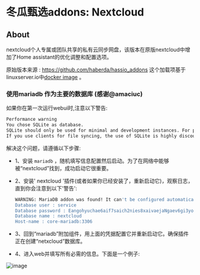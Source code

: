 # 冬瓜甄选addons: Nextcloud

## About

nextcloud个人专属或团队共享的私有云同步网盘，该版本在原版nextcloud中增加了Home assistant的优化调整和配置选项。

原始版本来源 : https://github.com/haberda/hassio_addons
这个加载项基于 linuxserver.io中[docker image](https://github.com/linuxserver/docker-nextcloud) 。

### 使用mariadb 作为主要的数据库 (感谢@amaciuc)

如果你在第一次运行webui时,注意以下警告:

```bash
Performance warning
You chose SQLite as database.
SQLite should only be used for minimal and development instances. For production we recommend a different database backend.
If you use clients for file syncing, the use of SQLite is highly discouraged.
```

解决这个问题，请遵循以下步骤:

- 1、安装 `mariadb` ，随机填写信息配置然后启动。为了在网络中能够被“nextcloud”找到，成功启动它很重要。

- 2、安装' nextcloud '插件(或者如果你已经安装了，重新启动它)，观察日志，直到你会注意到以下'警告':

  ```bash
  WARNING: MariaDB addon was found! It can't be configured automatically due to the way Nextcloud works, but you can configure it manually when running the web UI for the first time using those values :
  Database user : service
  Database password : Eangohyuchae6aif7saich2nies8xaivaejaNgaev6gi3yohy8ha2aexaetei6oh
  Database name : nextcloud
  Host-name : core-mariadb:3306
  ```

- 3、回到“mariadb”附加组件，用上面的凭据配置它并重新启动它。确保插件正在创建“netxcloud”数据库。

- 4、进入web并填写所有必需的信息。下面是一个例子:

![image](https://raw.gitcode.com/waxgourd/addons/files/master/nextcloud/images/nextcloud-1.png)

